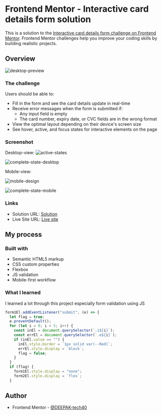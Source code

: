 # Frontend Mentor - Interactive card details form solution

This is a solution to the [Interactive card details form challenge on Frontend Mentor](https://www.frontendmentor.io/challenges/interactive-card-details-form-XpS8cKZDWw). Frontend Mentor challenges help you improve your coding skills by building realistic projects.

## Overview

![desktop-preview](https://user-images.githubusercontent.com/94350356/210324115-278ca447-10c7-48b2-88cc-2bad5a36cb7e.jpg)


### The challenge

Users should be able to:

- Fill in the form and see the card details update in real-time
- Receive error messages when the form is submitted if:
  - Any input field is empty
  - The card number, expiry date, or CVC fields are in the wrong format
- View the optimal layout depending on their device's screen size
- See hover, active, and focus states for interactive elements on the page

### Screenshot

Desktop-view:
![active-states](https://user-images.githubusercontent.com/94350356/210324169-c8f81693-56a3-437a-ba57-3da88d251dad.jpg)

![complete-state-desktop](https://user-images.githubusercontent.com/94350356/210324201-400f29c9-b9d2-4048-8f37-62f8dba2bc3a.jpg)

Mobile-view:

![mobile-design](https://user-images.githubusercontent.com/94350356/210324243-86860cae-cc80-48e3-a2d2-27864e5e3f26.jpg)

![complete-state-mobile](https://user-images.githubusercontent.com/94350356/210324260-6a86fb1f-7f19-4bc7-b83c-16209d6fc02d.jpg)



### Links

- Solution URL: [Solution](https://www.frontendmentor.io/solutions/interactive-card-details-form-_diKgg7KiT)
- Live Site URL: [Live site](https://deepaktech40-card-details-form.netlify.app/)

## My process

### Built with

- Semantic HTML5 markup
- CSS custom properties
- Flexbox
- JS validation
- Mobile-first workflow

### What I learned

I learned a lot through this project especially form validation using JS

```js
form1El.addEventListener("submit", (e) => {
  let flag = true;
  e.preventDefault();
  for (let i = 0; i < 5; i++) {
    const inEl = document.querySelector(`.i${i}`);
    const errEl = document.querySelector(`.e${i}`);
    if (inEl.value == "") {
      inEl.style.border = `1px solid var(--Red)`;
      errEl.style.display = `block`;
      flag = false;
    }
  }
  if (flag) {
    form1El.style.display = "none";
    form2El.style.display = `flex`;
  }
```

## Author

- Frontend Mentor - [@DEEPAK-tech40](https://www.frontendmentor.io/profile/DEEPAK-tech40)
